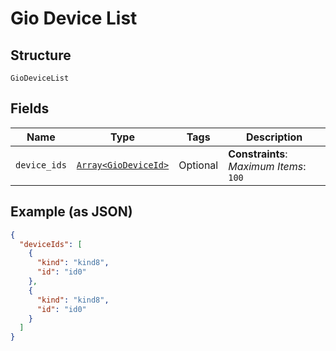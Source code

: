 
# Gio Device List

## Structure

`GioDeviceList`

## Fields

| Name | Type | Tags | Description |
|  --- | --- | --- | --- |
| `device_ids` | [`Array<GioDeviceId>`](../../doc/models/gio-device-id.md) | Optional | **Constraints**: *Maximum Items*: `100` |

## Example (as JSON)

```json
{
  "deviceIds": [
    {
      "kind": "kind8",
      "id": "id0"
    },
    {
      "kind": "kind8",
      "id": "id0"
    }
  ]
}
```

